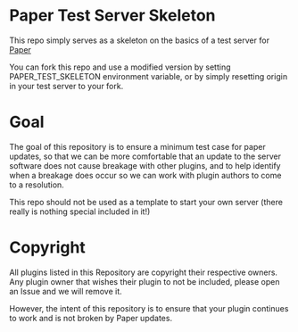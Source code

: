 # Paper Test Server Skeleton
This repo simply serves as a skeleton on the basics of a test server for [Paper](https://github.com/PaperMC/Paper)

You can fork this repo and use a modified version by setting PAPER_TEST_SKELETON environment variable, or by simply
resetting origin in your test server to your fork.

# Goal
The goal of this repository is to ensure a minimum test case for paper updates, so that we can be more comfortable that an update
to the server software does not cause breakage with other plugins, and to help identify when a breakage does occur so we
can work with plugin authors to come to a resolution.

This repo should not be used as a template to start your own server (there really is nothing special included in it!)

# Copyright
All plugins listed in this Repository are copyright their respective owners. Any plugin owner that wishes their plugin to not be
included, please open an Issue and we will remove it.

However, the intent of this repository is to ensure that your plugin continues to work and is not broken by Paper updates.
